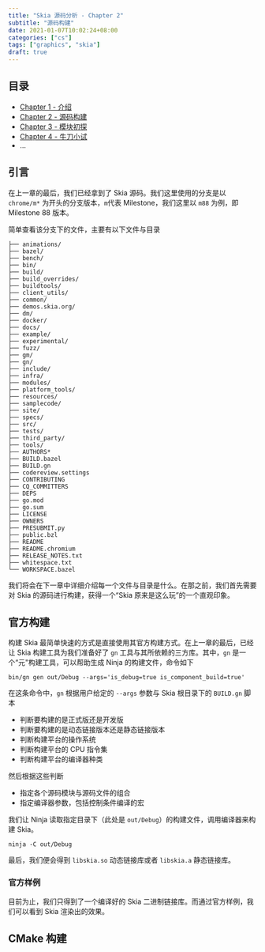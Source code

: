 ```yaml
---
title: "Skia 源码分析 - Chapter 2"
subtitle: "源码构建"
date: 2021-01-07T10:02:24+08:00
categories: ["cs"]
tags: ["graphics", "skia"]
draft: true
---
```


## 目录

* [Chapter 1 - 介绍](/posts/skia-1/)
* [Chapter 2 - 源码构建](/posts/skia-2/)
* [Chapter 3 - 模块初探](/posts/skia-3/)
* [Chapter 4 - 牛刀小试](/posts/skia-4/)
* ...

## 引言

在上一章的最后，我们已经拿到了 Skia 源码。我们这里使用的分支是以 `chrome/m*` 为开头的分支版本，`m`代表 Milestone，我们这里以 `m88` 为例，即 Milestone 88 版本。

简单查看该分支下的文件，主要有以下文件与目录
```
├── animations/
├── bazel/
├── bench/
├── bin/
├── build/
├── build_overrides/
├── buildtools/
├── client_utils/
├── common/
├── demos.skia.org/
├── dm/
├── docker/
├── docs/
├── example/
├── experimental/
├── fuzz/
├── gm/
├── gn/
├── include/
├── infra/
├── modules/
├── platform_tools/
├── resources/
├── samplecode/
├── site/
├── specs/
├── src/
├── tests/
├── third_party/
├── tools/
├── AUTHORS*
├── BUILD.bazel
├── BUILD.gn
├── codereview.settings
├── CONTRIBUTING
├── CQ_COMMITTERS
├── DEPS
├── go.mod
├── go.sum
├── LICENSE
├── OWNERS
├── PRESUBMIT.py
├── public.bzl
├── README
├── README.chromium
├── RELEASE_NOTES.txt
├── whitespace.txt
└── WORKSPACE.bazel
```

我们将会在下一章中详细介绍每一个文件与目录是什么。在那之前，我们首先需要对 Skia 的源码进行构建，获得一个“Skia 原来是这么玩”的一个直观印象。

## 官方构建

构建 Skia 最简单快速的方式是直接使用其官方构建方式。在上一章的最后，已经让 Skia 构建工具为我们准备好了 `gn` 工具与其所依赖的三方库。其中，`gn` 是一个“元"构建工具，可以帮助生成 Ninja 的构建文件，命令如下
```
bin/gn gen out/Debug --args='is_debug=true is_component_build=true'
```

在这条命令中，`gn` 根据用户给定的 `--args` 参数与 Skia 根目录下的 `BUILD.gn` 脚本
* 判断要构建的是正式版还是开发版
* 判断要构建的是动态链接版本还是静态链接版本
* 判断构建平台的操作系统
* 判断构建平台的 CPU 指令集
* 判断构建平台的编译器种类

然后根据这些判断
* 指定各个源码模块与源码文件的组合
* 指定编译器参数，包括控制条件编译的宏

我们让 Ninja 读取指定目录下（此处是 `out/Debug`）的构建文件，调用编译器来构建 Skia。
```
ninja -C out/Debug
```

最后，我们便会得到 `libskia.so` 动态链接库或者 `libskia.a` 静态链接库。

### 官方样例

目前为止，我们只得到了一个编译好的 Skia 二进制链接库。而通过官方样例，我们可以看到 Skia 渲染出的效果。

## CMake 构建
